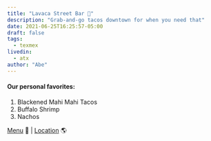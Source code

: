 ```yaml
---
title: "Lavaca Street Bar 🌮"
description: "Grab-and-go tacos downtown for when you need that"
date: 2021-06-25T16:25:57-05:00
draft: false
tags:
  - texmex
livedin:
  - atx
author: "Abe"
---
```


#### Our personal favorites:

1. Blackened Mahi Mahi Tacos
2. Buffalo Shrimp
3. Nachos

[Menu](https://lavacastdowntown.com/turf-n-surf) 📖  |  [Location](https://goo.gl/maps/yHctkXreRJYdbDDbA) 🌎
